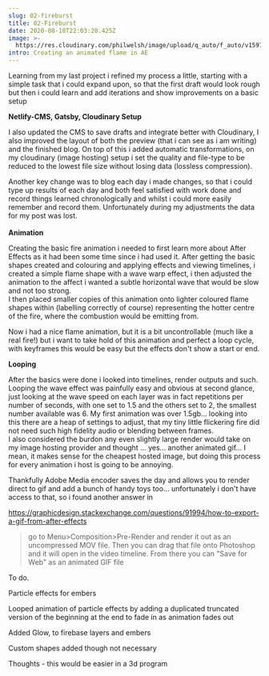 ```yaml
---
slug: 02-fireburst
title: 02-Fireburst
date: 2020-08-18T22:03:28.425Z
image: >-
  https://res.cloudinary.com/philwelsh/image/upload/q_auto/f_auto/v1597788271/projects/fireburst/pngtree-fire-logo-icon-design-template-vector-png-image_705401_t1df33.jpg
intro: Creating an animated flame in AE
---
```

Learning from my last project i refined my process a little, starting with a simple task that i could expand upon, so that the first draft would look rough but then i could learn and add iterations and show improvements on a basic setup

**Netlify-CMS, Gatsby, Cloudinary Setup**

I also updated the CMS to save drafts and integrate better with Cloudinary, I also improved the layout of both the preview (that i can see as i am writing) and the finished blog. On top of this i added automatic transformations, on my cloudinary (image hosting) setup i set the quality and file-type to be reduced to the lowest file size without losing data (lossless compression).

Another key change was to blog each day i made changes, so that i could type up results of each day and both feel satisfied with work done and record things learned chronologically and whilst i could more easily remember and record them. Unfortunately during my adjustments the data for my post was lost.\
\
**Animation**

Creating the basic fire animation i needed to first learn more about After Effects as it had been some time since i had used it. After getting the basic shapes created and colouring and applying effects and viewing timelines, i created a simple flame shape with a wave warp effect, i then adjusted the animation to the affect i wanted a subtle horizontal wave that would be slow and not too strong.\
I then placed smaller copies of this animation onto lighter coloured flame shapes within (labelling correctly of course) representing the hotter centre of the fire, where the combustion would be emitting from.

Now i had a nice flame animation, but it is a bit uncontrollable (much like a real fire!) but i want to take hold of this animation and perfect a loop cycle, with keyframes this would be easy but the effects don't show a start or end.

**Looping**

After the basics were done i looked into timelines, render outputs and such. Looping the wave effect was painfully easy and obvious at second glance, just looking at the wave speed on each layer was in fact repetitions per number of seconds, with one set to 1.5 and the others set to 2, the smallest number available was 6. My first animation was over 1.5gb... looking into this there are a heap of settings to adjust, that my tiny little flickering fire did not need such high fidelity audio or blending between frames. \
I also considered the burdon any even slightly large render would take on my image hosting provider and thought ... yes... another animated gif... I mean, it makes sense for the cheapest hosted image, but doing this process for every animation i host is going to be annoying. 

Thankfully Adobe Media encoder saves the day and allows you to render direct to gif and add a bunch of handy toys too... unfortunately i don't have access to that, so i found another answer in 

<https://graphicdesign.stackexchange.com/questions/91994/how-to-export-a-gif-from-after-effects>

> go to Menu>Composition>Pre-Render and render it out as an uncompressed MOV file. Then you can drag that file onto Photoshop and it will open in the video timeline. From there you can "Save for Web" as an animated GIF file

To do.

Particle effects for embers

Looped animation of particle effects by adding a duplicated truncated version of the beginning at the end to fade in as animation fades out

Added Glow, to firebase layers and embers

Custom shapes added though not necessary

Thoughts - this would be easier in a 3d program

